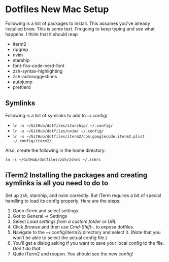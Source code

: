 # Dotfiles New Mac Setup

Following is a list of packages to install. This assumes you’ve already installed brew. This is some text. I'm going to keep typing and see what happens. I think that it should reap

- iterm2
- ripgrep
- nvim
- starship
- font-fira-code-nerd-font
- zsh-syntax-highlighting
- zsh-autosuggestions
- autojump
- prettierd

## Symlinks

Following is a list of symlinks to add to ~/.config/

- `ln -s ~/GitHub/dotfiles/starship/ ~/.config/`
- `ln -s ~/GitHub/dotfiles/nvim/ ~/.config/`
- `ln -s ~/GitHub/dotfiles/iterm2/com.googlecode.iterm2.plist ~/.config/iterm2/`

Also, create the following in the home directory:

`ln -s ~/GitHub/dotfiles/zsh/zshrc ~/.zshrc`

## iTerm2 Installing the packages and creating symlinks is all you need to do to

Set up zsh, starship, and nvim correctly. But iTerm requires a bit of special handling to load its config properly. Here are the steps:

1. Open iTerm and select settings
2. Got to General -> Settings
3. Select _Load settings from a custom folder or URL_
4. Click _Browse_ and then use _Cmd-Shift-._ to expose dotfiles.
5. Navigate to the ~/.config/iterm2/ directory and select it. (Note that you won’t be able to select the actual config file.)
6. You’ll get a dialog asking if you want to save your local config to the file. _Don’t do that._
7. Quite iTerm2 and reopen. You should see the new config!
